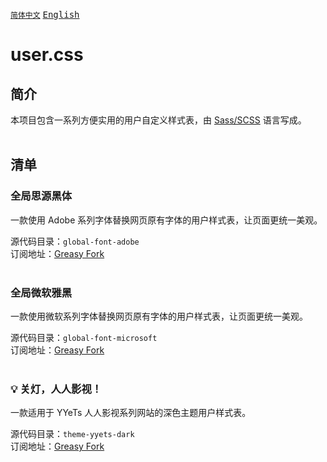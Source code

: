 [<kbd>`简体中文`</kbd>](https://github.com/francis-zhao/user.css#readme "读我")
[<kbd>English</kbd>](https://github.com/francis-zhao/user.css/blob/master/README.EN.md "Readme")

# user.css

## 简介

本项目包含一系列方便实用的用户自定义样式表，由 [Sass/SCSS](https://sass-lang.com/ "Sass: Syntactically Awesome Style Sheets") 语言写成。
<br>
<br>

## 清单

### 全局思源黑体

一款使用 Adobe 系列字体替换网页原有字体的用户样式表，让页面更统一美观。

源代码目录：`global-font-adobe`<br>
订阅地址：[Greasy Fork](https://greasyfork.org/scripts/419362 "Greasy Fork")
<br>
<br>

### 全局微软雅黑

一款使用微软系列字体替换网页原有字体的用户样式表，让页面更统一美观。

源代码目录：`global-font-microsoft`<br>
订阅地址：[Greasy Fork](https://greasyfork.org/scripts/419363 "Greasy Fork")
<br>
<br>

### 💡 关灯，人人影视！

一款适用于 YYeTs 人人影视系列网站的深色主题用户样式表。

源代码目录：`theme-yyets-dark`<br>
订阅地址：[Greasy Fork](https://greasyfork.org/scripts/419366 "Greasy Fork")
<br>
<br>
